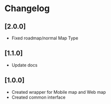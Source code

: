 # Changelog

## [2.0.0]

* Fixed roadmap/normal Map Type

## [1.1.0]

* Update docs

## [1.0.0]

* Created wrapper for Mobile map and Web map
* Created common interface
